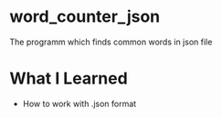 # word_counter_json
The programm which finds common words in json file

# What I Learned
- How to work with .json format
